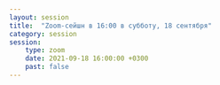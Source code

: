 ```yaml
---
layout: session
title:  "Zoom-сейшн в 16:00 в субботу, 18 сентября"
category: session
session:
    type: zoom
    date: 2021-09-18 16:00:00 +0300
    past: false
---
```

